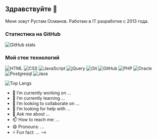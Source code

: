 ## Здравствуйте 👋

Меня зовут Рустам Османов. Работаю в IT  разработке с 2013 года. 

### Статистика на GitHub
![GitHub stats](https://github-readme-stats.vercel.app/api?username=rustam-osmanov&show_icons=true&hide=prs,issues,contribs&theme=dark)


### Мой стек технологий
![HTML](https://img.shields.io/badge/-HTML-333?style=for-the-badge&logo=html5)
![CSS](https://img.shields.io/badge/-CSS-333?style=for-the-badge&logo=css3&logoColor=blue)
![JavaScript](https://img.shields.io/badge/-JavaScript-333?style=for-the-badge&logo=javascript)
![jQuery](https://img.shields.io/badge/-jQuery-333?style=for-the-badge&logo=jQuery&logoColor=blue)
![Git](https://img.shields.io/badge/-Git-333?style=for-the-badge&logo=Git)
![GitHub](https://img.shields.io/badge/-GitHub-333?style=for-the-badge&logo=GitHub)
![PHP](https://img.shields.io/badge/-PHP-333?style=for-the-badge&logo=PHP)
![Oracle](https://img.shields.io/badge/-Oracle-333?style=for-the-badge&logo=Oracle)
![Postgresql](https://img.shields.io/badge/-Postgresql333?style=for-the-badge&logo=Postgresql)
![Java](https://img.shields.io/badge/-Java-333?style=for-the-badge&logo=Java)


![Top Langs](https://github-readme-stats.vercel.app/api/top-langs/?username=rustam-osmanov&layout=compact&theme=dark)

- 🔭 I’m currently working on ...
- 🌱 I’m currently learning ...
- 👯 I’m looking to collaborate on ...
- 🤔 I’m looking for help with ...
- 💬 Ask me about ...
- 📫 How to reach me: ...
- 😄 Pronouns: ...
- ⚡ Fun fact: ...
-->
